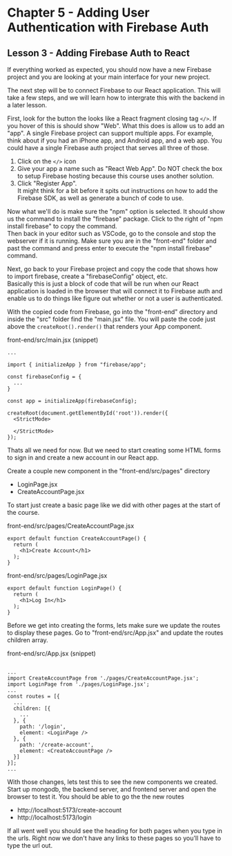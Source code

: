 # Chapter 5 - Adding User Authentication with Firebase Auth
## Lesson 3 - Adding Firebase Auth to React

If everything worked as expected, you should now have a new Firebase project and you are looking at your main interface for your new project.

The next step will be to connect Firebase to our React application. This will take a few steps, and we will learn how to intergrate this with the backend in a later lesson.

First, look for the button the looks like a React fragment closing tag `</>`. If you hover of this is should show "Web". What this does is allow us to add an "app". A single Firebase project can support multiple apps. For example, think about if you had an iPhone app, and Android app, and a web app. You could have a single Firebase auth project that serves all three of those.

1. Click on the `</>` icon
2. Give your app a name such as "React Web App". Do NOT check the box to setup Firebase hosting because this course uses another solution.
3. Click "Register App". <br>
It might think for a bit before it spits out instructions on how to add the Firebase SDK, as well as generate a bunch of code to use.

Now what we'll do is make sure the "npm" option is selected. It should show us the command to install the "firebase" package. Click to the right of "npm install firebase" to copy the command.<br>
Then back in your editor such as VSCode, go to the console and stop the webserver if it is running. Make sure you are in the "front-end" folder and past the command and press enter to execute the "npm install firebase" command.

Next, go back to your Firebase project and copy the code that shows how to import firebase, create a "firebaseConfig" object, etc.<br>
Basically this is just a block of code that will be run when our React application is loaded in the browser that will connect it to Firebase auth and enable us to do things like figure out whether or not a user is authenticated.

With the copied code from Firebase, go into the "front-end" directory and inside the "src" folder find the "main.jsx" file. You will paste the code just above the `createRoot().render()` that renders your App component.

front-end/src/main.jsx (snippet)
<pre><code>...

import { initializeApp } from "firebase/app";

const firebaseConfig = {
  ...
}

const app = initializeApp(firebaseConfig);

createRoot(document.getElementById('root')).render({
  &lt;StrictMode>
    <App>
  &lt;/StrictMode>
});
</code></pre>


Thats all we need for now. But we need to start creating some HTML forms to sign in and create a new account in our React app.

Create a couple new component in the "front-end/src/pages" directory
- LoginPage.jsx
- CreateAccountPage.jsx

To start just create a basic page like we did with other pages at the start of the course.

front-end/src/pages/CreateAccountPage.jsx
<pre><code>export default function CreateAccountPage() {
  return (
    &lt;h1>Create Account&lt;/h1>
  );
}
</code></pre>

front-end/src/pages/LoginPage.jsx
<pre><code>export default function LoginPage() {
  return (
    &lt;h1>Log In&lt;/h1>
  );
}
</code></pre>

Before we get into creating the forms, lets make sure we update the routes to display these pages. Go to "front-end/src/App.jsx" and update the routes children array.

front-end/src/App.jsx (snippet)
<pre><code>
...
import CreateAccountPage from './pages/CreateAccountPage.jsx';
import LoginPage from './pages/LoginPage.jsx';
...
const routes = [{
  ...
  children: [{
    ...
  }, {
    path: '/login',
    element: &lt;LoginPage />
  }, {
    path: '/create-account',
    element: &lt;CreateAccountPage />
  }]
}];
...
</code></pre>


With those changes, lets test this to see the new components we created. Start up mongodb, the backend server, and frontend server and open the browser to test it.
You should be able to go the the new routes
- http://localhost:5173/create-account
- http://localhost:5173/login

If all went well you should see the heading for both pages when you type in the urls. Right now we don't have any links to these pages so you'll have to type the url out.

